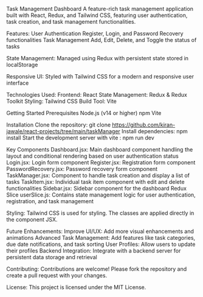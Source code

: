 Task Management Dashboard
A feature-rich task management application built with React, Redux, and Tailwind CSS, featuring user authentication, task creation, and task management functionalities.

Features:
User Authentication
Register, Login, and Password Recovery functionalities
Task Management
Add, Edit, Delete, and Toggle the status of tasks

State Management:
Managed using Redux with persistent state stored in localStorage

Responsive UI:
Styled with Tailwind CSS for a modern and responsive user interface

Technologies Used:
Frontend: React
State Management: Redux & Redux Toolkit
Styling: Tailwind CSS
Build Tool: Vite

Getting Started
Prerequisites
Node.js (v14 or higher)
npm
Vite

Installation
Clone the repository: git clone https://github.com/kiran-jawale/react-projects/tree/main/taskManager
Install dependencies: npm install
Start the development server with vite : npm run dev

Key Components
Dashboard.jsx: Main dashboard component handling the layout and conditional rendering based on user authentication status
Login.jsx: Login form component
Register.jsx: Registration form component
PasswordRecovery.jsx: Password recovery form component
TaskManager.jsx: Component to handle task creation and display a list of tasks
TaskItem.jsx: Individual task item component with edit and delete functionalities
Sidebar.jsx: Sidebar component for the dashboard
Redux Slice
userSlice.js: Contains state management logic for user authentication, registration, and task management

Styling:
Tailwind CSS is used for styling. The classes are applied directly in the component JSX.

Future Enhancements:
Improve UI/UX: Add more visual enhancements and animations
Advanced Task Management: Add features like task categories, due date notifications, and task sorting
User Profiles: Allow users to update their profiles
Backend Integration: Integrate with a backend server for persistent data storage and retrieval

Contributing:
Contributions are welcome! Please fork the repository and create a pull request with your changes.

License:
This project is licensed under the MIT License.
